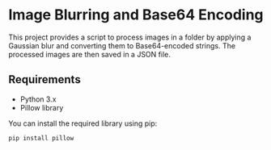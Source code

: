 # Image Blurring and Base64 Encoding

This project provides a script to process images in a folder by applying a Gaussian blur and converting them to Base64-encoded strings. The processed images are then saved in a JSON file.

## Requirements

- Python 3.x
- Pillow library

You can install the required library using pip:

```sh
pip install pillow